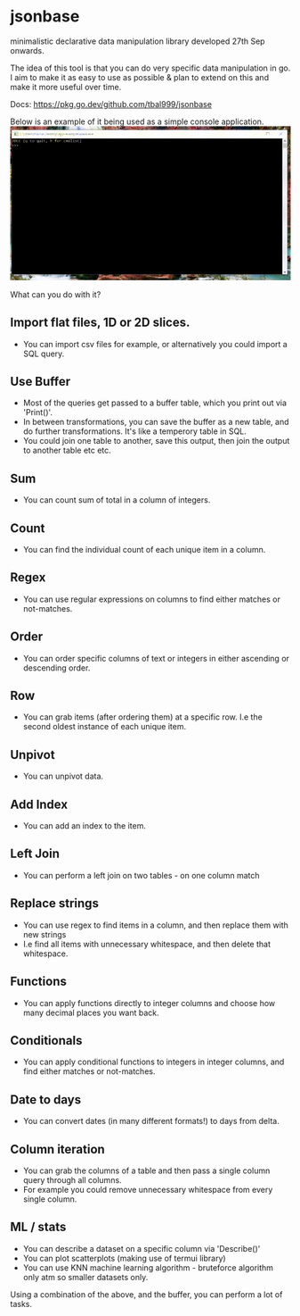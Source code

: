 # jsonbase
minimalistic declarative data manipulation library developed 27th Sep onwards.

The idea of this tool is that you can do very specific data manipulation in go.
I aim to make it as easy to use as possible & plan to extend on this and make it more useful over time.

Docs: https://pkg.go.dev/github.com/tbal999/jsonbase

Below is an example of it being used as a simple console application.
![Demo](https://raw.githubusercontent.com/tbal999/jsonbase/main/app-example/example.gif)

What can you do with it?

## Import flat files, 1D or 2D slices.
- You can import csv files for example, or alternatively you could import a SQL query.

## Use Buffer
- Most of the queries get passed to a buffer table, which you print out via 'Print()'.
- In between transformations, you can save the buffer as a new table, and do further transformations. It's like a temperory table in SQL.
- You could join one table to another, save this output, then join the output to another table etc etc.

## Sum
- You can count sum of total in a column of integers.

## Count
- You can find the individual count of each unique item in a column.

## Regex
- You can use regular expressions on columns to find either matches or not-matches.

## Order 
- You can order specific columns of text or integers in either ascending or descending order.

## Row
- You can grab items (after ordering them) at a specific row. I.e the second oldest instance of each unique item.

## Unpivot
- You can unpivot data.

## Add Index
- You can add an index to the item.

## Left Join
- You can perform a left join on two tables - on one column match

## Replace strings
- You can use regex to find items in a column, and then replace them with new strings
- I.e find all items with unnecessary whitespace, and then delete that whitespace.

## Functions
- You can apply functions directly to integer columns and choose how many decimal places you want back.

## Conditionals
- You can apply conditional functions to integers in integer columns, and find either matches or not-matches.

## Date to days
- You can convert dates (in many different formats!) to days from delta.

## Column iteration
- You can grab the columns of a table and then pass a single column query through all columns.
- For example you could remove unnecessary whitespace from every single column.

## ML / stats
- You can describe a dataset on a specific column via 'Describe()'
- You can plot scatterplots (making use of termui library)
- You can use KNN machine learning algorithm - bruteforce algorithm only atm so smaller datasets only.

Using a combination of the above, and the buffer, you can perform a lot of tasks.
